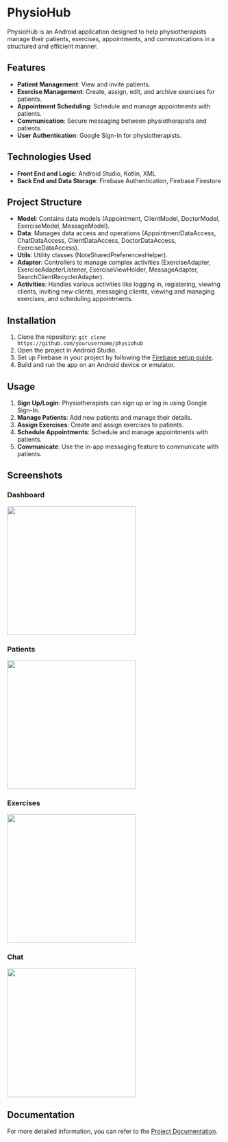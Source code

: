 # PhysioHub

PhysioHub is an Android application designed to help physiotherapists manage their patients, exercises, appointments, and communications in a structured and efficient manner.

## Features

- **Patient Management**: View and invite patients.
- **Exercise Management**: Create, assign, edit, and archive exercises for patients.
- **Appointment Scheduling**: Schedule and manage appointments with patients.
- **Communication**: Secure messaging between physiotherapists and patients.
- **User Authentication**: Google Sign-In for physiotherapists.

## Technologies Used

- **Front End and Logic**: Android Studio, Kotlin, XML
- **Back End and Data Storage**: Firebase Authentication, Firebase Firestore

## Project Structure

- **Model**: Contains data models (Appointment, ClientModel, DoctorModel, ExerciseModel, MessageModel).
- **Data**: Manages data access and operations (AppointmentDataAccess, ChatDataAccess, ClientDataAccess, DoctorDataAccess, ExerciseDataAccess).
- **Utils**: Utility classes (NoteSharedPreferencesHelper).
- **Adapter**: Controllers to manage complex activities (ExerciseAdapter, ExerciseAdapterListener, ExerciseViewHolder, MessageAdapter, SearchClientRecyclerAdapter).
- **Activities**: Handles various activities like logging in, registering, viewing clients, inviting new clients, messaging clients, viewing and managing exercises, and scheduling appointments.

## Installation

1. Clone the repository: `git clone https://github.com/yourusername/physiohub`
2. Open the project in Android Studio.
3. Set up Firebase in your project by following the [Firebase setup guide](https://firebase.google.com/docs/android/setup).
4. Build and run the app on an Android device or emulator.

## Usage

1. **Sign Up/Login**: Physiotherapists can sign up or log in using Google Sign-In.
2. **Manage Patients**: Add new patients and manage their details.
3. **Assign Exercises**: Create and assign exercises to patients.
4. **Schedule Appointments**: Schedule and manage appointments with patients.
5. **Communicate**: Use the in-app messaging feature to communicate with patients.

## Screenshots

### Dashboard
<img src="./images/dashboard.jpg" width="300">

### Patients
<img src="./images/patients.jpg" width="300">

### Exercises
<img src="./images/exercises.jpg" width="300">

### Chat
<img src="./images/chat.jpg" width="300">

## Documentation

For more detailed information, you can refer to the [Project Documentation](./Documentation.pdf).


